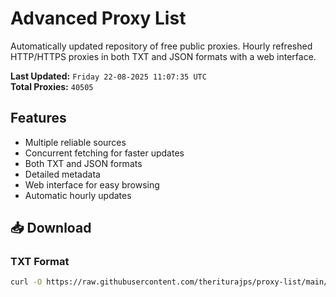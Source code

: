 # Advanced Proxy List

Automatically updated repository of free public proxies. Hourly refreshed HTTP/HTTPS proxies in both TXT and JSON formats with a web interface.

**Last Updated:** `Friday 22-08-2025 11:07:35 UTC`  
**Total Proxies:** `40505`

## Features
- Multiple reliable sources
- Concurrent fetching for faster updates
- Both TXT and JSON formats
- Detailed metadata
- Web interface for easy browsing
- Automatic hourly updates

## 📥 Download

### TXT Format
```bash
curl -O https://raw.githubusercontent.com/theriturajps/proxy-list/main/proxies.txt